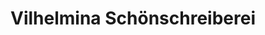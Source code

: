 ---
title: "Vilhelmina Schönschreiberei"
url: /buchholz-in-der-nordheide/vilhelmina-schoenschreiberei/
shop: Andenken
---
